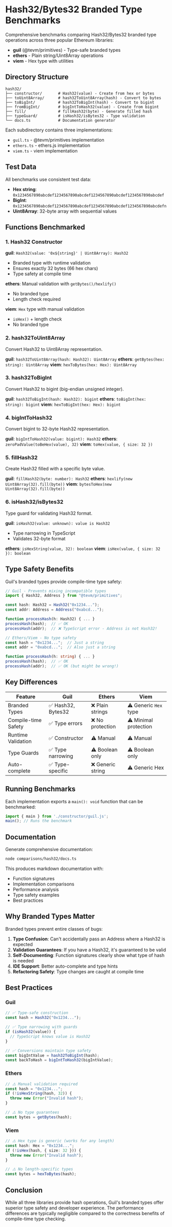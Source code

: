 # Hash32/Bytes32 Branded Type Benchmarks

Comprehensive benchmarks comparing Hash32/Bytes32 branded type operations across three popular Ethereum libraries:
- **guil** (@tevm/primitives) - Type-safe branded types
- **ethers** - Plain string/Uint8Array operations
- **viem** - Hex type with utilities

## Directory Structure

```
hash32/
├── constructor/       # Hash32(value) - Create from hex or bytes
├── toUint8Array/      # hash32ToUint8Array(hash) - Convert to bytes
├── toBigInt/          # hash32ToBigInt(hash) - Convert to bigint
├── fromBigInt/        # bigIntToHash32(value) - Create from bigint
├── fill/              # fillHash32(byte) - Generate filled hash
├── typeGuard/         # isHash32/isBytes32 - Type validation
└── docs.ts            # Documentation generator
```

Each subdirectory contains three implementations:
- `guil.ts` - @tevm/primitives implementation
- `ethers.ts` - ethers.js implementation
- `viem.ts` - viem implementation

## Test Data

All benchmarks use consistent test data:
- **Hex string**: `0x1234567890abcdef1234567890abcdef1234567890abcdef1234567890abcdef`
- **BigInt**: `0x1234567890abcdef1234567890abcdef1234567890abcdef1234567890abcdefn`
- **Uint8Array**: 32-byte array with sequential values

## Functions Benchmarked

### 1. Hash32 Constructor
**guil**: `Hash32(value: '0x${string}' | Uint8Array): Hash32`
- Branded type with runtime validation
- Ensures exactly 32 bytes (66 hex chars)
- Type safety at compile time

**ethers**: Manual validation with `getBytes()/hexlify()`
- No branded type
- Length check required

**viem**: `Hex` type with manual validation
- `isHex()` + length check
- No branded type

### 2. hash32ToUint8Array
Convert Hash32 to Uint8Array representation.

**guil**: `hash32ToUint8Array(hash: Hash32): Uint8Array`
**ethers**: `getBytes(hex: string): Uint8Array`
**viem**: `hexToBytes(hex: Hex): Uint8Array`

### 3. hash32ToBigInt
Convert Hash32 to bigint (big-endian unsigned integer).

**guil**: `hash32ToBigInt(hash: Hash32): bigint`
**ethers**: `toBigInt(hex: string): bigint`
**viem**: `hexToBigInt(hex: Hex): bigint`

### 4. bigIntToHash32
Convert bigint to 32-byte Hash32 representation.

**guil**: `bigIntToHash32(value: bigint): Hash32`
**ethers**: `zeroPadValue(toBeHex(value), 32)`
**viem**: `toHex(value, { size: 32 })`

### 5. fillHash32
Create Hash32 filled with a specific byte value.

**guil**: `fillHash32(byte: number): Hash32`
**ethers**: `hexlify(new Uint8Array(32).fill(byte))`
**viem**: `bytesToHex(new Uint8Array(32).fill(byte))`

### 6. isHash32/isBytes32
Type guard for validating Hash32 format.

**guil**: `isHash32(value: unknown): value is Hash32`
- Type narrowing in TypeScript
- Validates 32-byte format

**ethers**: `isHexString(value, 32): boolean`
**viem**: `isHex(value, { size: 32 }): boolean`

## Type Safety Benefits

Guil's branded types provide compile-time type safety:

```typescript
// Guil - Prevents mixing incompatible types
import { Hash32, Address } from "@tevm/primitives";

const hash: Hash32 = Hash32("0x1234...");
const addr: Address = Address("0xabcd...");

function processHash(h: Hash32) { ... }
processHash(hash);  // ✅ OK
processHash(addr);  // ❌ TypeScript error - Address is not Hash32!

// Ethers/Viem - No type safety
const hash = "0x1234...";  // Just a string
const addr = "0xabcd...";  // Also just a string

function processHash(h: string) { ... }
processHash(hash);  // ✅ OK
processHash(addr);  // ✅ OK (but might be wrong!)
```

## Key Differences

| Feature | Guil | Ethers | Viem |
|---------|------|--------|------|
| Branded Types | ✅ Hash32, Bytes32 | ❌ Plain strings | ⚠️ Generic `Hex` type |
| Compile-time Safety | ✅ Type errors | ❌ No protection | ⚠️ Minimal protection |
| Runtime Validation | ✅ Constructor | ⚠️ Manual | ⚠️ Manual |
| Type Guards | ✅ Type narrowing | ⚠️ Boolean only | ⚠️ Boolean only |
| Auto-complete | ✅ Type-specific | ❌ Generic string | ⚠️ Generic Hex |

## Running Benchmarks

Each implementation exports a `main(): void` function that can be benchmarked:

```typescript
import { main } from './constructor/guil.js';
main(); // Runs the benchmark
```

## Documentation

Generate comprehensive documentation:

```bash
node comparisons/hash32/docs.ts
```

This produces markdown documentation with:
- Function signatures
- Implementation comparisons
- Performance analysis
- Type safety examples
- Best practices

## Why Branded Types Matter

Branded types prevent entire classes of bugs:

1. **Type Confusion**: Can't accidentally pass an Address where a Hash32 is expected
2. **Validation Guarantees**: If you have a Hash32, it's guaranteed to be valid
3. **Self-Documenting**: Function signatures clearly show what type of hash is needed
4. **IDE Support**: Better auto-complete and type hints
5. **Refactoring Safety**: Type changes are caught at compile time

## Best Practices

### Guil
```typescript
// ✅ Type-safe construction
const hash = Hash32("0x1234...");

// ✅ Type narrowing with guards
if (isHash32(value)) {
  // TypeScript knows value is Hash32
}

// ✅ Conversions maintain type safety
const bigIntValue = hash32ToBigInt(hash);
const backToHash = bigIntToHash32(bigIntValue);
```

### Ethers
```typescript
// ⚠️ Manual validation required
const hash = "0x1234...";
if (!isHexString(hash, 32)) {
  throw new Error("Invalid hash");
}

// ⚠️ No type guarantees
const bytes = getBytes(hash);
```

### Viem
```typescript
// ⚠️ Hex type is generic (works for any length)
const hash: Hex = "0x1234...";
if (!isHex(hash, { size: 32 })) {
  throw new Error("Invalid hash");
}

// ⚠️ No length-specific types
const bytes = hexToBytes(hash);
```

## Conclusion

While all three libraries provide hash operations, Guil's branded types offer superior type safety and developer experience. The performance differences are typically negligible compared to the correctness benefits of compile-time type checking.
